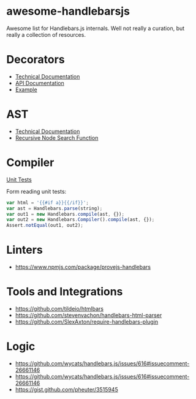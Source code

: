 # awesome-handlebarsjs
Awesome list for Handlebars.js internals. Well not really a curation, but really a collection of resources.

# Decorators
- [Technical Documentation](https://github.com/wycats/handlebars.js/blob/master/docs/decorators-api.md)
- [API Documentation](https://handlebarsjs.com/reference.html)
- [Example](https://github.com/wycats/handlebars.js/blob/master/lib/handlebars/decorators/inline.js)

# AST
- [Technical Documentation](https://github.com/wycats/handlebars.js/blob/master/docs/compiler-api.md)
- [Recursive Node Search Function](https://github.com/SlexAxton/require-handlebars-plugin/blob/master/hbs.js#L224)

# Compiler
[Unit Tests](https://github.com/wycats/handlebars.js/blob/master/spec/compiler.js)

Form reading unit tests:
```js
var html = '{{#if a}}{{/if}}';
var ast = Handlebars.parse(string);
var out1 = new Handlebars.compile(ast, {});
var out2 = new Handlebars.Compiler().compile(ast, {});
Assert.notEqual(out1, out2);
```

# Linters
- https://www.npmjs.com/package/provejs-handlebars

# Tools and Integrations
- https://github.com/tildeio/htmlbars
- https://github.com/stevenvachon/handlebars-html-parser
- https://github.com/SlexAxton/require-handlebars-plugin


# Logic
- https://github.com/wycats/handlebars.js/issues/616#issuecomment-26661146
- https://github.com/wycats/handlebars.js/issues/616#issuecomment-26661146
- https://gist.github.com/pheuter/3515945
